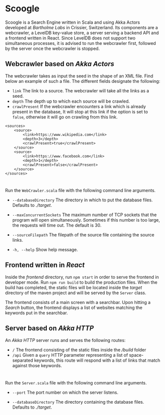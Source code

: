 # Scoogle

Scoogle is a Search Engine written in Scala and using Akka Actors developed at *Bartholme Labs* in Crissier,
Switzerland. Its components are a webcrawler, a LevelDB key-value store, a server serving a backend API and a frontend
written in React. Since LevelDB does not support two simultaneous processes, it is advised to run the webcrawler first,
followed by the server once the webcrawler is stopped.

## Webcrawler based on *Akka Actors*

The webcrawler takes as input the seed in the shape of an XML file. 
Find below an example of such a file. The different fields designate the following:

- `link` The link to a source. The webcrawler will take all the links as a seed.
- `depth` The depth up to which each source will be crawled.
- `crawlPresent` If the webcrawler encounters a link which is already present in the database, It will stop at this link if the option is set to `false`, otherwise it will go on crawling from this link.

```
<sources>
    <source>
        <link>https://www.wikipedia.com</link>
        <depth>3</depth>
        <crawlPresent>true</crawlPresent>
    </source>
    <source>
        <link>https://www.facebook.com</link>
        <depth>1</depth>
        <crawlPresent>false</crawlPresent>
    </source>
</sources>
```
#

Run the `WebCrawler.scala` file with the following command line arguments.

- `--databaseDirectory` The directory in which to put the database files. Defaults to *./target*.

- `--maxConcurrentSockets` The maximum number of TCP sockets that the program will open simultaneously. Sometimes if this number is too large, the requests will time out. The default is 30.

- `--sourceFilepath` The filepath of the source file containing the source links.

- `-h, --help` Show help message.

## Frontend written in *React*

Inside the *frontend* directory, run `npm start` in order to serve the frontend in developer mode. Run `npm run build` to build the production files. When the build has completed, the static files will be located inside the *target* directory of the maven project and will be served by the `Server` class.

The frontend consists of a main screen with a searchbar. Upon hitting a *Search* button, the frontend displays a list of websites matching the keywords put in the searchbar.

## Server based on *Akka HTTP*

An *Akka HTTP* server runs and serves the following routes:

- `/` The frontend consisting of the static files inside the */build* folder
- `/api` Given a `query` HTTP parameter representing a list of space-separated keywords, this route will respond with a list of links that match against those keywords.

#

Run the `Server.scala` file with the following command line arguments.

- `--port` The port number on which the server listens.

- `--databaseDirectory` The directory containing the database files. Defaults to *./target*.
